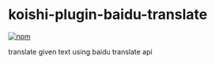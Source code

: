 # koishi-plugin-baidu-translate

[![npm](https://img.shields.io/npm/v/koishi-plugin-baidu-translate?style=flat-square)](https://www.npmjs.com/package/koishi-plugin-baidu-translate)

translate given text using baidu translate api
